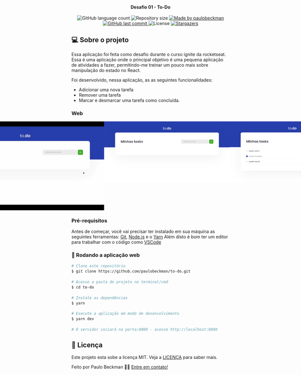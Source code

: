 <h4 align="center"> 
	Desafio 01 - To-Do 
</h4>

<p align="center">
  <img alt="GitHub language count" src="https://img.shields.io/github/languages/count/paulobeckman/to-do?color=%2304D361">
  
  <img alt="Repository size" src="https://img.shields.io/github/repo-size/paulobeckman/to-do">
  
  <a href="https://www.linkedin.com/in/paulobeckman/">
    <img alt="Made by paulobeckman" src="https://img.shields.io/badge/made%20by-paulobeckman-%2304D361">
  </a>
	
  
  <a href="https://github.com/paulobeckman/to-do/commits/master">
    <img alt="GitHub last commit" src="https://img.shields.io/github/last-commit/paulobeckman/to-do">
  </a>

  <img alt="License" src="https://img.shields.io/badge/license-MIT-brightgreen">
   <a href="https://github.com/paulobeckman/to-do/stargazers">
    <img alt="Stargazers" src="https://img.shields.io/github/stars/paulobeckman/to-do?style=social">
  </a>
</p>
 
 ## 💻 Sobre o projeto

 Essa aplicação foi feita como desafio durante o curso ignite da rocketseat. 
 Essa é uma aplicação onde o principal objetivo é uma pequena aplicação de atividades a fazer, permitindo-me treinar um pouco mais sobre manipulação do estado no React.
 
 Foi desenvolvido, nessa aplicação, as as seguintes funcionalidades: 
- Adicionar uma nova tarefa
- Remover uma tarefa
- Marcar e desmarcar uma tarefa como concluída.

 ### Web

<p align="center" style="display: flex; align-items: flex-start; justify-content: center;">
	
  <img alt="to-do" title="#to-do" src="./github-assets/to-do.gif" width="800px">	
		
  <img alt="to-do" title="#to-do" src="./github-assets/pagina1.png" width="400px">

  <img alt="to-do" title="#to-do" src="./github-assets/pagina2.png" width="400px">
</p>

### Pré-requisitos

Antes de começar, você vai precisar ter instalado em sua máquina as seguintes ferramentas:
[Git](https://git-scm.com), [Node.js][nodejs] e o [Yarn][yarn]
Além disto é bom ter um editor para trabalhar com o código como [VSCode][vscode]


### 🎲 Rodando a aplicação web

```bash
# Clone este repositório
$ git clone https://github.com/paulobeckman/to-do.git

# Acesse a pasta do projeto no terminal/cmd
$ cd to-do

# Instale as dependências
$ yarn

# Execute a aplicação em modo de desenvolvimento
$ yarn dev

# O servidor inciará na porta:8080 - acesse http://localhost:8080 
```


## 📝 Licença

Este projeto esta sobe a licença MIT. Veja a [LICENÇA](license) para saber mais.

Feito por Paulo Beckman 👋🏽 [Entre em contato!](https://www.linkedin.com/in/paulobeckman/)

[nodejs]: https://nodejs.org/
[yarn]: https://yarnpkg.com/
[vscode]: https://code.visualstudio.com/
[license]: https://opensource.org/licenses/MIT